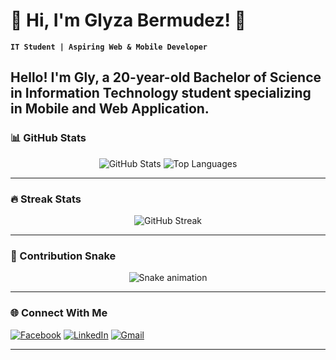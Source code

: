 # 🌸 Hi, I'm Glyza Bermudez! 🌸

**`IT Student | Aspiring Web & Mobile Developer `**

Hello! I'm Gly, a 20-year-old Bachelor of Science in Information Technology student specializing in Mobile and Web Application.
---

### 📊 GitHub Stats
<p align="center">
  <img src="https://github-readme-stats.vercel.app/api?username=YOUR_USERNAME&show_icons=true&theme=tokyonight" alt="GitHub Stats" />
  <img src="https://github-readme-stats.vercel.app/api/top-langs/?username=YOUR_USERNAME&layout=compact&theme=tokyonight" alt="Top Languages" />
</p>

---

### 🔥 Streak Stats
<p align="center">
  <img src="https://streak-stats.demolab.com?user=YOUR_USERNAME&theme=tokyonight&hide_border=true" alt="GitHub Streak" />
</p>

---

### 🐍 Contribution Snake
<p align="center">
  <img src="https://github.com/YOUR_USERNAME/YOUR_USERNAME/blob/output/github-contribution-grid-snake.svg" alt="Snake animation" />
</p>

---

### 🌐 Connect With Me
[![Facebook](https://img.shields.io/badge/Facebook-1877F2?style=for-the-badge&logo=facebook&logoColor=white)](https://www.facebook.com/princessglyza.bermudez/)
[![LinkedIn](https://img.shields.io/badge/LinkedIn-0A66C2?style=for-the-badge&logo=linkedin&logoColor=white)](https://www.linkedin.com/in/princess-glyza-d-bermudez-095194260/)
[![Gmail](https://img.shields.io/badge/Gmail-D14836?style=for-the-badge&logo=gmail&logoColor=white)](bermudezprincessglyza@gmail.com)

---
